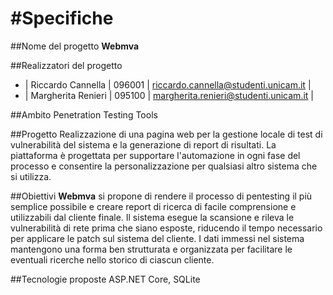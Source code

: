 #Specifiche
=======================

##Nome del progetto
**Webmva**


##Realizzatori del progetto
*  | Riccardo Cannella  | 096001 |  riccardo.cannella@studenti.unicam.it  |
*  | Margherita Renieri | 095100 |  margherita.renieri@studenti.unicam.it |


##Ambito
Penetration Testing Tools


##Progetto
Realizzazione di una pagina web per la gestione locale di test di vulnerabilità del sistema e la generazione di report di risultati.
La piattaforma è progettata per supportare l'automazione in ogni fase del processo e consentire la personalizzazione per qualsiasi altro sistema che si utilizza.


##Obiettivi 
**Webmva** si propone di rendere il processo di pentesting il più semplice possibile e creare report di ricerca di facile comprensione e utilizzabili dal cliente finale. 
Il sistema esegue la scansione e rileva le vulnerabilità di rete prima che siano esposte, riducendo il tempo necessario per applicare le patch sul sistema del cliente.
I dati immessi nel sistema mantengono una forma ben strutturata e organizzata per facilitare le eventuali ricerche nello storico di ciascun cliente. 


##Tecnologie proposte
ASP.NET Core, SQLite


